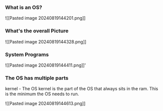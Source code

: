 
### What is an OS?

![[Pasted image 20240819144201.png]]


### What's the overall Picture

![[Pasted image 20240819144328.png]]



### System Programs

![[Pasted image 20240819144411.png]]'


### The OS has multiple parts 

kernel - The OS kernel is the part of the OS that always sits in the ram. This is the minimum the OS needs to run. 


![[Pasted image 20240819144613.png]]
